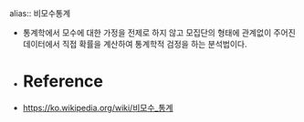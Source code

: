 alias:: 비모수통계

- 통계학에서 모수에 대한 가정을 전제로 하지 않고 모집단의 형태에 관계없이 주어진 데이터에서 직접 확률을 계산하여 통계학적 검정을 하는 분석법이다.
- # Reference
- https://ko.wikipedia.org/wiki/비모수_통계